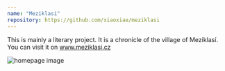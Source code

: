```yaml
---
name: "Meziklasi"
repository: https://github.com/xiaoxiae/meziklasi
---
```


This is mainly a literary project. It is a chronicle of the village of Meziklasí.<br/> You can visit it on <a href='www.meziklasi.cz'>www.meziklasi.cz</a>

![homepage image](https://blackblog.cz/assets/img/projects/meziklasi.jpg)
